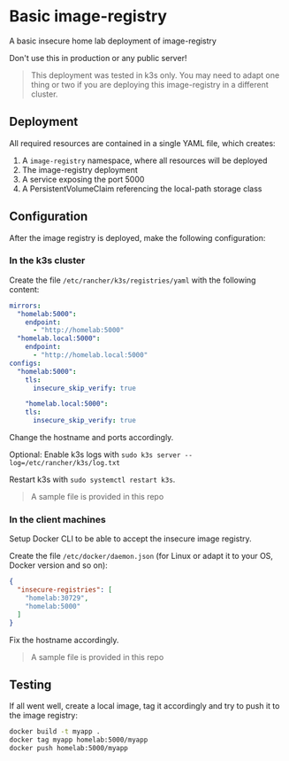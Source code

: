 # Basic image-registry

A basic insecure home lab deployment of image-registry

Don't use this in production or any public server!

> This deployment was tested in k3s only. You may need to adapt one thing or two if you are deploying this image-registry in a different cluster.

## Deployment

All required resources are contained in a single YAML file, which creates:

1. A `image-registry` namespace, where all resources will be deployed
1. The image-registry deployment
1. A service exposing the port 5000
1. A PersistentVolumeClaim referencing the local-path storage class

## Configuration

After the image registry is deployed, make the following configuration:

### In the k3s cluster

Create the file `/etc/rancher/k3s/registries/yaml` with the following content:

```yaml
mirrors:
  "homelab:5000":
    endpoint:
      - "http://homelab:5000"
  "homelab.local:5000":
    endpoint:
      - "http://homelab.local:5000"
configs:
  "homelab:5000":
    tls:
      insecure_skip_verify: true

    "homelab.local:5000":
    tls:
      insecure_skip_verify: true
```

Change the hostname and ports accordingly.

Optional: Enable k3s logs with `sudo k3s server --log=/etc/rancher/k3s/log.txt`

Restart k3s with `sudo systemctl restart k3s`.

> A sample file is provided in this repo

### In the client machines

Setup Docker CLI to be able to accept the insecure image registry.

Create the file `/etc/docker/daemon.json` (for Linux or adapt it to your OS, Docker version and so on):

```json
{
  "insecure-registries": [
    "homelab:30729",
    "homelab:5000"
  ]
}
```

Fix the hostname accordingly.

> A sample file is provided in this repo

## Testing

If all went well, create a local image, tag it accordingly and try to push it to the image registry:

```bash
docker build -t myapp .
docker tag myapp homelab:5000/myapp
docker push homelab:5000/myapp
```

